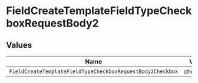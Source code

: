# FieldCreateTemplateFieldTypeCheckboxRequestBody2


## Values

| Name                                                       | Value                                                      |
| ---------------------------------------------------------- | ---------------------------------------------------------- |
| `FieldCreateTemplateFieldTypeCheckboxRequestBody2Checkbox` | checkbox                                                   |